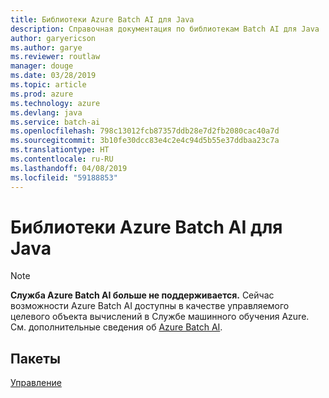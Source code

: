 ```yaml
---
title: Библиотеки Azure Batch AI для Java
description: Справочная документация по библиотекам Batch AI для Java
author: garyericson
ms.author: garye
ms.reviewer: routlaw
manager: douge
ms.date: 03/28/2019
ms.topic: article
ms.prod: azure
ms.technology: azure
ms.devlang: java
ms.service: batch-ai
ms.openlocfilehash: 798c13012fcb87357ddb28e7d2fb2080cac40a7d
ms.sourcegitcommit: 3b10fe30dcc83e4c2e4c94d5b55e37ddbaa23c7a
ms.translationtype: HT
ms.contentlocale: ru-RU
ms.lasthandoff: 04/08/2019
ms.locfileid: "59188853"
---
```

# <a name="azure-batch-ai-libraries-for-java"></a>Библиотеки Azure Batch AI для Java

>[!Note]
>**Служба Azure Batch AI больше не поддерживается.** Сейчас возможности Azure Batch AI доступны в качестве управляемого целевого объекта вычислений в Службе машинного обучения Azure. См. дополнительные сведения об [Azure Batch AI](https://aka.ms/batchai-retirement).

## <a name="packages"></a>Пакеты

[Управление](/java/api/overview/azure/batchai/management)